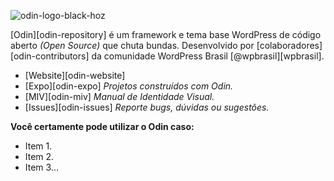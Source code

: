 ![odin-logo-black-hoz](https://cloud.githubusercontent.com/assets/1139893/16431068/273e2ac8-3d55-11e6-8903-8d30e68c64d5.png)

[Odin][odin-repository] é um framework e tema base WordPress de código aberto _(Open Source)_ que chuta bundas. Desenvolvido por [colaboradores][odin-contributors] da comunidade WordPress Brasil [@wpbrasil][wpbrasil].

* [Website][odin-website]
* [Expo][odin-expo] _Projetos construídos com Odin._
* [MIV][odin-miv] _Manual de Identidade Visual._
* [Issues][odin-issues] _Reporte bugs, dúvidas ou sugestões._

**Você certamente pode utilizar o Odin caso:**

* Item 1.
* Item 2.
* Item 3...
